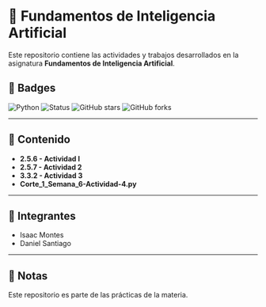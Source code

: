 # 🤖 Fundamentos de Inteligencia Artificial

Este repositorio contiene las actividades y trabajos desarrollados en la asignatura **Fundamentos de Inteligencia Artificial**.  

## 🔖 Badges
![Python](https://img.shields.io/badge/python-3.x-blue?logo=python)
![Status](https://img.shields.io/badge/status-en%20desarrollo-yellow)
![GitHub stars](https://img.shields.io/github/stars/nytrp/Fundamentos-de-inteligencia-artificial?style=flat-square)
![GitHub forks](https://img.shields.io/github/forks/nytrp/Fundamentos-de-inteligencia-artificial?style=flat-square)

---

## 📂 Contenido
- **2.5.6 - Actividad I**  
- **2.5.7 - Actividad 2**
- **3.3.2 - Actividad 3**
- **Corte_1_Semana_6-Actividad-4.py**

---

## 👥 Integrantes
- Isaac Montes  
- Daniel Santiago  

---

## 📌 Notas
Este repositorio es parte de las prácticas de la materia.  
